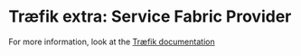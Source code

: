 # Træfik extra: Service Fabric Provider

For more information, look at the [Træfik documentation](https://doc.traefik.io/traefik/v1.7/configuration/backends/servicefabric/)

